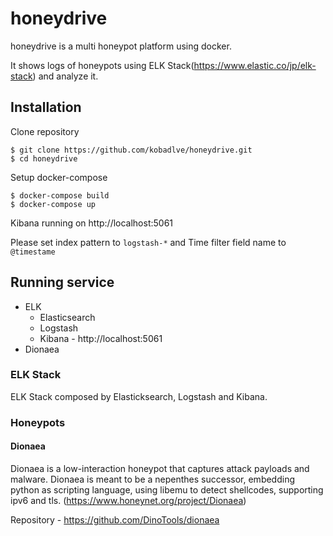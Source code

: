 # honeydrive

honeydrive is a multi honeypot platform using docker.

It shows logs of honeypots using ELK Stack(https://www.elastic.co/jp/elk-stack) and analyze it.

## Installation

Clone repository
```
$ git clone https://github.com/kobadlve/honeydrive.git
$ cd honeydrive
```

Setup docker-compose
```
$ docker-compose build
$ docker-compose up
```

Kibana running on http://localhost:5061

Please set index pattern to `logstash-*` and Time filter field name to `@timestame`

## Running service

* ELK
  * Elasticsearch
  * Logstash
  * Kibana - http://localhost:5061
* Dionaea

### ELK Stack

ELK Stack composed by Elasticksearch, Logstash and Kibana.

### Honeypots

#### Dionaea

Dionaea is a low-interaction honeypot that captures attack payloads and malware. 
Dionaea is meant to be a nepenthes successor, embedding python as scripting language, using libemu to detect shellcodes, supporting ipv6 and tls. (https://www.honeynet.org/project/Dionaea)

Repository - https://github.com/DinoTools/dionaea

